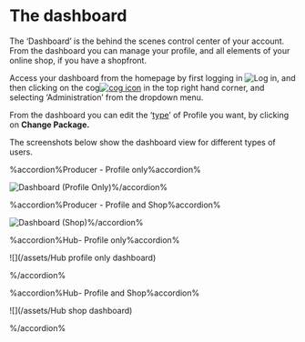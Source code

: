 # The dashboard

The ‘Dashboard’ is the behind the scenes control center of your account. From the dashboard you can manage your profile, and all elements of your online shop, if you have a shopfront.

Access your dashboard from the homepage by first logging in ![](https://openfoodnetwork.org/wp-content/uploads/2015/05/Log-In.png "Log in"), and then clicking on the cog[![](https://openfoodnetwork.org/wp-content/uploads/2015/05/Cog.png "cog icon")](https://openfoodnetwork.org/wp-content/uploads/2015/05/Cog.png) in the top right hand corner, and selecting ‘Administration’ from the dropdown menu.

From the dashboard you can edit the ‘[type](/producer-profile-types.md)’ of Profile you want, by clicking on **Change Package.**

The screenshots below show the dashboard view for different types of users.

%accordion%Producer - Profile only%accordion%

![](https://openfoodnetwork.org/wp-content/uploads/2015/05/Dashboard-Profile-Only.png "Dashboard \(Profile Only\)")%/accordion%



%accordion%Producer - Profile and Shop%accordion%

![](https://openfoodnetwork.org/wp-content/uploads/2015/05/Dashboard-Shop.png "Dashboard \(Shop\)")%/accordion%



%accordion%Hub- Profile only%accordion%

![](/assets/Hub profile only dashboard)

%/accordion%



%accordion%Hub- Profile and Shop%accordion%

![](/assets/Hub shop dashboard)

%/accordion%

